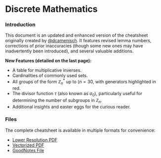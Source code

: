 # Discrete Mathematics
### Introduction
This document is an updated and enhanced version of the cheatsheet originally created by [@dcamenisch](https://n.ethz.ch/~dcamenisch/uploads/DiskMat-Cheatsheet.pdf). It features revised lemma numbers, corrections of prior inaccuracies (though some new ones may have inadvertently been introduced), and several valuable additions.

**New Features (detailed on the last page):**  
- A table for multiplicative inverses.  
- Cardinalities of commonly used sets.  
- All groups of the form $\mathbb{Z}_n^*$ up to $(n = 30$, with generators highlighted in red.  
- The divisor function $\tau$ (also known as $\sigma_0$), particularly useful for determining the number of subgroups in $\mathbb{Z}_n$.  
- Additional insights and easter eggs for the curious reader.  

### Files

The complete cheatsheet is available in multiple formats for convenience:  
- [Lower Resolution PDF](/CheatSheet-HS22-lowres.pdf)  
- [Vectorized PDF](/CheatSheet-HS22.pdf)  
- [GoodNotes File](/CheatSheet-HS22.goodnotes)  
